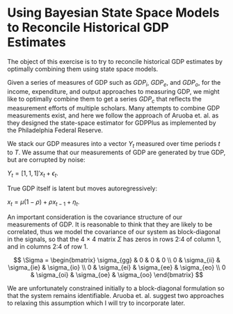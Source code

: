 # Using Bayesian State Space Models to Reconcile Historical GDP Estimates

The object of this exercise is to try to reconcile historical GDP 
estimates by optimally combining them using state space models.

Given a series of measures of GDP such as $GDP_i$, $GDP_e$, and 
$GDP_o$, for the income, expenditure, and output approaches to measuring GDP, we might like to optimally combine them to get a series $GDP_c$ that reflects the measurement efforts of multiple scholars. Many attempts to combine GDP measurements exist, and here we follow the approach of Aruoba et. al. as they designed the state-space estimator for GDPPlus as implemented by the Philadelphia Federal Reserve.

We stack our GDP measures into a vector $Y_t$ measured over time periods $t$ to $T$. We assume that our measurements of GDP are generated by true GDP, but are corrupted by noise:

$Y_t = [1, 1, 1]' x_t + \epsilon_t.$

True GDP itself is latent but moves autoregressively:

$x_t = \mu (1 - \rho) + \rho x_{t-1} + \eta_t.$

An important consideration is the covariance structure of our measurements of GDP. It is reasonable to think that they are likely to be correlated, thus we model the covariance of our system as block-diagonal in the signals, so that the 4 $\times$ 4 matrix $\Sigma$ has zeros in rows 2:4 of column 1, and in columns 2:4 of row 1.

$$
\Sigma = 
\begin{bmatrix}
\sigma_{gg} & 0 & 0 & 0 \\
0 & \sigma_{ii} & \sigma_{ie} & \sigma_{io} \\
0 & \sigma_{ei} & \sigma_{ee} & \sigma_{eo} \\
0 & \sigma_{oi} & \sigma_{oe} & \sigma_{oo}
\end{bmatrix}
$$

We are unfortunately constrained initially to a block-diagonal formulation 
so that the system remains identifiable. Aruoba et. al. suggest two approaches to relaxing this assumption which I will try to incorporate later.